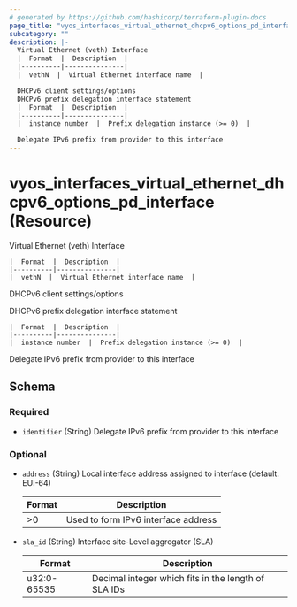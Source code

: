 ```yaml
---
# generated by https://github.com/hashicorp/terraform-plugin-docs
page_title: "vyos_interfaces_virtual_ethernet_dhcpv6_options_pd_interface Resource - vyos"
subcategory: ""
description: |-
  Virtual Ethernet (veth) Interface
  |  Format  |  Description  |
  |----------|---------------|
  |  vethN  |  Virtual Ethernet interface name  |

  DHCPv6 client settings/options
  DHCPv6 prefix delegation interface statement
  |  Format  |  Description  |
  |----------|---------------|
  |  instance number  |  Prefix delegation instance (>= 0)  |

  Delegate IPv6 prefix from provider to this interface
---
```


# vyos_interfaces_virtual_ethernet_dhcpv6_options_pd_interface (Resource)

Virtual Ethernet (veth) Interface

    |  Format  |  Description  |
    |----------|---------------|
    |  vethN  |  Virtual Ethernet interface name  |

DHCPv6 client settings/options

DHCPv6 prefix delegation interface statement

    |  Format  |  Description  |
    |----------|---------------|
    |  instance number  |  Prefix delegation instance (>= 0)  |

Delegate IPv6 prefix from provider to this interface



<!-- schema generated by tfplugindocs -->
## Schema

### Required

- `identifier` (String) Delegate IPv6 prefix from provider to this interface

### Optional

- `address` (String) Local interface address assigned to interface (default: EUI-64)

    |  Format  |  Description  |
    |----------|---------------|
    |  >0  |  Used to form IPv6 interface address  |
- `sla_id` (String) Interface site-Level aggregator (SLA)

    |  Format  |  Description  |
    |----------|---------------|
    |  u32:0-65535  |  Decimal integer which fits in the length of SLA IDs  |
